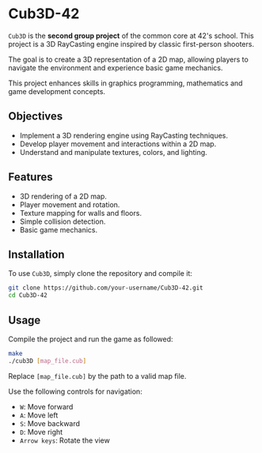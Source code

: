 # Cub3D-42

`Cub3D` is the **second group project** of the common core at 42's school. This project is a 3D RayCasting engine inspired by classic first-person shooters. 

The goal is to create a 3D representation of a 2D map, allowing players to navigate the environment and experience basic game mechanics. 

This project enhances skills in graphics programming, mathematics and game development concepts.

## Objectives

- Implement a 3D rendering engine using RayCasting techniques.
- Develop player movement and interactions within a 2D map.
- Understand and manipulate textures, colors, and lighting.

## Features

- 3D rendering of a 2D map.
- Player movement and rotation.
- Texture mapping for walls and floors.
- Simple collision detection.
- Basic game mechanics.

## Installation

To use `Cub3D`, simply clone the repository and compile it:
   ```bash
   git clone https://github.com/your-username/Cub3D-42.git
   cd Cub3D-42
   ```

## Usage

Compile the project and run the game as followed:
  ```bash
  make
  ./cub3D [map_file.cub]
  ```

Replace `[map_file.cub]` by the path to a valid map file.

Use the following controls for navigation:
- `W`: Move forward
- `A`: Move left
- `S`: Move backward
- `D`: Move right
- `Arrow keys`: Rotate the view
